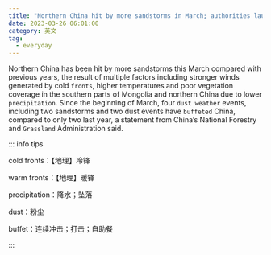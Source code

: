 ```yaml
---
title: "Northern China hit by more sandstorms in March; authorities launch 24-hour monitoring"
date: 2023-03-26 06:01:00
category: 英文
tag:
  - everyday
---
```


Northern China has been hit by more sandstorms this March compared with previous years, the result of multiple factors including stronger winds generated by cold `fronts`, higher temperatures and poor vegetation coverage in the southern parts of Mongolia and northern China due to lower `precipitation`. Since the beginning of March, four `dust weather` events, including two sandstorms and two dust events have `buffeted` China, compared to only two last year, a statement from China’s National Forestry and `Grassland` Administration said.

::: info tips

cold fronts：【地理】冷锋

warm fronts：【地理】暖锋

precipitation：降水；坠落

dust：粉尘

buffet：连续冲击；打击；自助餐

:::
